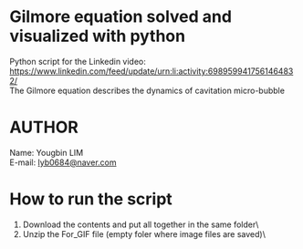 # Gilmore equation solved and visualized with python
Python script for the Linkedin video: \
https://www.linkedin.com/feed/update/urn:li:activity:6989599417561464832/ \
The Gilmore equation describes the dynamics of cavitation micro-bubble

# AUTHOR
Name: Yougbin LIM \
E-mail: lyb0684@naver.com

# How to run the script
1. Download the contents and put all together in the same folder\
2. Unzip the For_GIF file (empty foler where image files are saved)\
